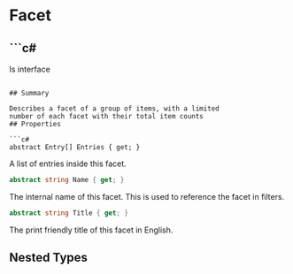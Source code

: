 # Facet

## ```c#
Is interface
```

## Summary

Describes a facet of a group of items, with a limited
number of each facet with their total item counts
## Properties

```c#
abstract Entry[] Entries { get; } 
```
A list of entries inside this facet.
```c#
abstract string Name { get; } 
```
The internal name of this facet. This is used to reference the facet in filters.
```c#
abstract string Title { get; } 
```
The print friendly title of this facet in English.
## Nested Types

